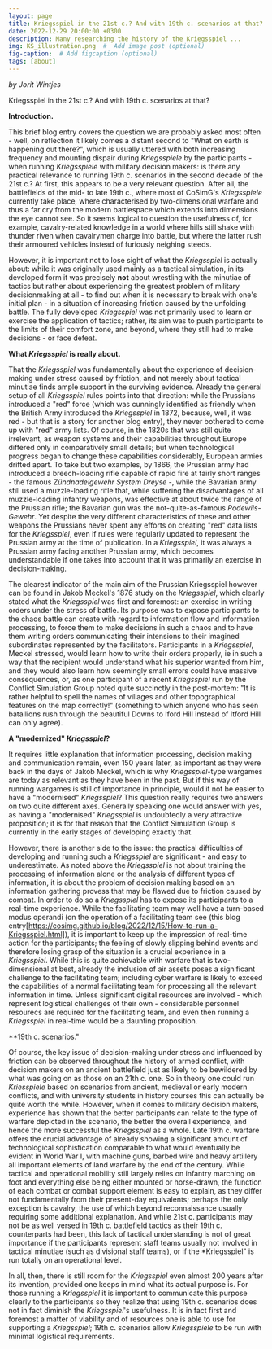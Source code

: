 ```yaml
---
layout: page
title: Kriegsspiel in the 21st c.? And with 19th c. scenarios at that?
date: 2022-12-29 20:00:00 +0300
description: Many researching the history of the Kriegsspiel ...
img: KS_illustration.png  #  Add image post (optional)
fig-caption:  # Add figcaption (optional)
tags: [about]
---
```


*by Jorit Wintjes*


Kriegsspiel in the 21st c.? And with 19th c. scenarios at that?

**Introduction.**

This brief blog entry covers the question we are probably asked most often - well, on reflection it likely comes a distant second to "What on earth is happening out there?", which is usually uttered with both increasing frequency and mounting dispair during *Kriegsspiele* by the participants - when running *Kriegsspiele* with military decision makers: is there any practical relevance to running 19th c. scenarios in the second decade of the 21st c.? At first, this appears to be a very relevant question. After all, the battlefields of the mid- to late 19th c., where most of CoSimG's *Kriegsspiele* currently take place, where characterised by two-dimensional warfare and thus a far cry from the modern battlespace which extends into dimensions the eye cannot see. So it seems logical to question the usefulness of, for example, cavalry-related knowledge in a world where hills still shake with thunder riven when cavalrymen charge into battle, but where the latter rush their armoured vehicles instead of furiously neighing steeds.

However, it is important not to lose sight of what the *Kriegsspiel* is actually about: while it was originally used mainly as a tactical simulation, in its developed form it was precisely **not** about wrestling with the minutiae of tactics but rather about experiencing the greatest problem of military decisionmaking at all - to find out when it is necessary to break with one's initial plan - in a situation of increasing friction caused by the unfolding battle. The fully developed *Kriegsspiel* was not primarily used to learn or exercise the application of tactics; rather, its aim was to push participants to the limits of their comfort zone, and beyond, where they still had to make decisions - or face defeat.

**What *Kriegsspiel* is really about.**

That the *Kriegsspiel* was fundamentally about the experience of decision-making under stress caused by friction, and not merely about tactical minutiae finds ample support in the surviving evidence. Already the general setup of all *Kriegsspiel* rules points into that direction: while the Prussians introduced  a "red" force (which was cunningly identified as friendly when the British Army introduced the *Kriegsspiel* in 1872, because, well, it was red - but that is a story for another blog entry), they never bothered to come up with "red" army lists. Of course, in the 1820s that was still quite irrelevant, as weapon systems and their capabilities throughout Europe differed only in comparatively small details; but when technological progress began to change these capabilities considerably, European armies drifted apart. To take but two examples, by 1866, the Prussian army had introduced a breech-loading rifle capable of rapid fire at fairly short ranges - the famous *Zündnadelgewehr System Dreyse* -, while the Bavarian army still used a muzzle-loading rifle that, while suffering the disadvantages of all muzzle-loading infantry weapons, was effective at about twice the range of the Prussian rifle; the Bavarian gun was the not-quite-as-famous *Podewils-Gewehr*. Yet despite the very different characteristics of these and other weapons the Prussians never spent any efforts on creating "red" data lists for the *Kriegsspiel*, even if rules were regularly updated to represent the Prussian army at the time of publication. In a *Kriegsspiel*, it was always a Prussian army facing another Prussian army, which becomes understandable if one takes into account that it was primarily an exercise in decision-making.

The clearest indicator of the main aim of the Prussian Kriegsspiel however can be found in Jakob Meckel's 1876 study on the *Kriegsspiel*, which clearly stated what the *Kriegsspiel* was first and foremost: an exercise in writing orders under the stress of battle. Its purpose was to expose participants to the chaos battle can create with regard to information flow and information processing, to force them to make decisions in such a chaos and to have them writing orders communicating their intensions to their imagined subordinates represented by the facilitators. Participants in a *Kriegsspiel*, Meckel stressed, would learn how to write their orders properly, ie in such a way that the recipient would understand what his superior wanted from him, and they would also learn how seemingly small errors could have massive consequences, or, as one participant of a recent *Kriegsspiel* run by the Conflict Simulation Group noted quite succinctly in the post-mortem: "It is rather helpful to spell the names of villages and other topographical features on the map correctly!" (something to which anyone who has seen batallions rush through the beautiful Downs to Iford Hill instead of Itford Hill can only agree).

**A "modernized" *Kriegsspiel*?**

It requires little explanation that information processing, decision making and communication remain, even 150 years later, as important as they were back in the days of Jakob Meckel, which is why *Kriegsspiel*-type wargames are today as relevant as they have been in the past. But if this way of running wargames is still of importance in principle, would it not be easier to have a "modernised" *Kriegsspiel*? This question really requires two answers on two quite different axes. Generally speaking one would answer with yes, as having a "modernised" *Kriegsspiel* is undoubtedly a very attractive proposition; it is for that reason that the Conflict Simulation Group is currently in the early stages of developing exactly that. 

However, there is another side to the issue: the practical difficulties of developing and running such a *Kriegsspiel* are significant - and easy to underestimate. As noted above the *Kriegsspiel* is not about training the processing of information alone or the analysis of different types of information, it is about the problem of decision making based on an information gathering provess that may be flawed due to friction caused by combat. In order to do so a *Kriegsspiel* has to expose its participants to a real-time experience. While the facilitating team may well have a turn-based modus operandi (on the operation of a facilitating team see (this blog entry[https://cosimg.github.io/blog/2022/12/15/How-to-run-a-Kriegsspiel.html]), it is important to keep up the impression of real-time action for the participants; the feeling of slowly slipping behind events and therefore losing grasp of the situation is a crucial experience in a *Kriegsspiel*. While this is quite achievable with warfare that is two-dimensional at best, already the inclusion of air assets poses a significant challenge to the facilitating team; including cyber warfare is likely to exceed the capabilities of a normal facilitating team for processing all the relevant information in time. Unless significant digital resources are involved - which represent logistical challenges of their own - considerable personnel resourecs are required for the facilitating team, and even then running a *Kriegsspiel* in real-time would be a daunting proposition.

**19th c. scenarios."

Of course, the key issue of decision-making under stress and influenced by friction can be observed throughout the history of armed conflict, with decision makers on an ancient battlefield just as likely to be bewildered by what was going on as those on an 21th c. one. So in theory one could run *Kriesspiele* based on scenarios from ancient, medieval or early modern conflicts, and with university students in history courses this can actually be quite worth the while. However, when it comes to military decision makers, experience has shown that the better participants can relate to the type of warfare depicted in the scenario, the better the overall experience, and hence the more successful the *Kriegsspiel* as a whole. Late 19th c. warfare offers the crucial advantage of already showing a significant amount of technological sophistication comparable to what would eventually be evident in World War I, with machine guns, barbed wire and heavy artillery all important elements of land warfare by the end of the century. While tactical and operational mobility still largely relies on infantry marching on foot and everything else being either mounted or horse-drawn, the function of each combat or combat support element is easy to explain, as they differ not fundamentally from their present-day equivalents; perhaps the only exception is cavalry, the use of which beyond reconnaissance usually requiring some additional explanation. And while 21st c. participants may not be as well versed in 19th c. battlefield tactics as their 19th c. counterparts had been, this lack of tactical understanding is not of great importance if the participants represent staff teams usually not involved in tactical minutiae (such as divisional staff teams), or if the *Kriegsspiel" is run totally on an operational level.

In all, then, there is still room for the *Kriegsspiel* even almost 200 years after its invention, provided one keeps in mind what its actual purpose is. For those running a *Kriegsspiel* it is important to communicate this purpose clearly to the participants so they realize that using 19th c. scenarios does not in fact diminish the *Kriegsspiel*'s usefulness. It is in fact first and foremost a matter of viability and of resources one is able to use for supporting a *Kriegsspiel*; 19th c. scenarios allow *Kriegsspiele* to be run with minimal logistical requirements.
